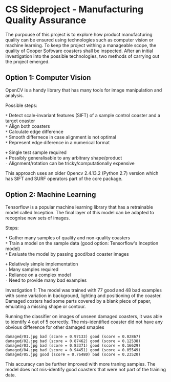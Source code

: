 # CS Sideproject - Manufacturing Quality Assurance

The purpouse of this project is to explore how product manufacturing quality can be ensured using technologies such as computer vision or machine learning. To keep the project withing a manageable scope, the quality of Cooper Software coasters shall be inspected. After an initial investigation into the possible technologies, two methods of carrying out the project emerged.

## Option 1: Computer Vision

OpenCV is a handy library that has many tools for image manipulation and analysis.

Possible steps:

`*` Detect scale-invariant features (SIFT) of a sample control coaster and a target coaster  
`*` Align both coasters  
`*` Calculate edge difference  
`*` Smooth differnece in case alignment is not optimal  
`*` Represent edge diference in a numerical format  

`+` Single test sample required  
`+` Possibly generalisable to any arbitrary shape/product  
`-` Alignment/rotation can be tricky/computationally expensive  

This approach uses an older Opencv 2.4.13.2 (Python 2.7) version which has SIFT and SURF operators part of the core package.



## Option 2: Machine Learning

Tensorflow is a popular machine learning library that has a retrainable model called Inception. The final layer of this model can be adapted to recognise new sets of images.

Steps:

`*` Gather many samples of quality and non-quality coasters  
`*` Train a model on the sample data (good option: Tensorflow's Inception model)  
`*` Evaluate the model by passing good/bad coaster images  

`+` Relatively simple implementation  
`-` Many samples required  
`-` Reliance on a complex model  
`-` Need to provide many *bad* examples  

Investigation 1:
The model was trained with 77 good and 48 bad examples with some variation in background, lighting and positioning of the coaster. Damaged costers had some parts covered by a blank piece of paper, emulating a missing shape or contour.

Running the classifier on images of unseen damaged coasters, it was able to identify 4 out of 5 correctly. The mis-identified coaster did not have any obvious difference for other damaged smaples

```
damaged/01.jpg bad (score = 0.97133) good (score = 0.02867)
damaged/02.jpg bad (score = 0.87462) good (score = 0.12538)
damaged/03.jpg bad (score = 0.83371) good (score = 0.16629)
damaged/04.jpg bad (score = 0.94451) good (score = 0.05549)
damaged/05.jpg good (score = 0.76480) bad (score = 0.23520)

```

This accuracy can be further improved with more traning samples. The model does not mis-identify good coasters that were not part of the training data.
